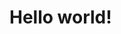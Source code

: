 <!DOCTYPE html>
<html>
<head>
<title>Hello World!</title>
<link rel="stylesheet" href="bluestyle.css">
</head>
<body>
<h1>Hello world!</h1>
</body>
</html>
